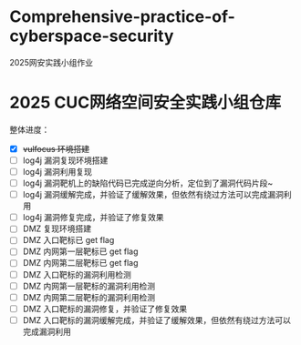 # Comprehensive-practice-of-cyberspace-security
2025网安实践小组作业

# 2025 CUC网络空间安全实践小组仓库

整体进度：

- [x] ~~vulfocus 环境搭建~~
- [ ] log4j 漏洞复现环境搭建
- [ ] log4j 漏洞利用复现
- [ ] log4j 漏洞靶机上的缺陷代码已完成逆向分析，定位到了漏洞代码片段~
- [ ] log4j 漏洞缓解完成，并验证了缓解效果，但依然有绕过方法可以完成漏洞利用
- [ ] log4j 漏洞修复完成，并验证了修复效果
- [ ] DMZ 复现环境搭建
- [ ] DMZ 入口靶标已 get flag
- [ ] DMZ 内网第一层靶标已 get flag
- [ ] DMZ 内网第二层靶标已 get flag
- [ ] DMZ 入口靶标的漏洞利用检测
- [ ] DMZ 内网第一层靶标的漏洞利用检测
- [ ] DMZ 内网第二层靶标的漏洞利用检测
- [ ] DMZ 入口靶标的漏洞修复，并验证了修复效果
- [ ] DMZ 入口靶标的漏洞缓解完成，并验证了缓解效果，但依然有绕过方法可以完成漏洞利用
